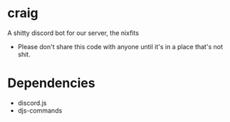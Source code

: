 # craig
A shitty discord bot for our server, the nixfits
- Please don't share this code with anyone until it's in a place that's not shit.

# Dependencies
- discord.js
- djs-commands
